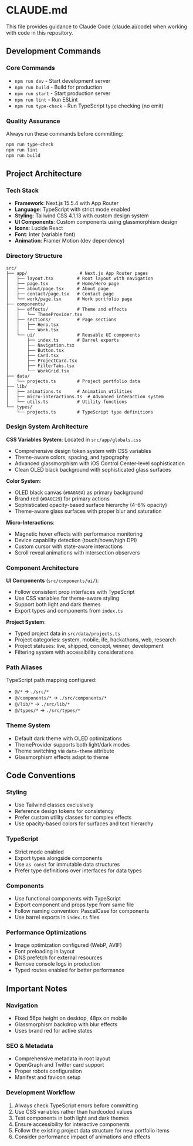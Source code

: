 # CLAUDE.md

This file provides guidance to Claude Code (claude.ai/code) when working with code in this repository.

## Development Commands

### Core Commands
- `npm run dev` - Start development server
- `npm run build` - Build for production
- `npm run start` - Start production server
- `npm run lint` - Run ESLint
- `npm run type-check` - Run TypeScript type checking (no emit)

### Quality Assurance
Always run these commands before committing:
```bash
npm run type-check
npm run lint
npm run build
```

## Project Architecture

### Tech Stack
- **Framework**: Next.js 15.5.4 with App Router
- **Language**: TypeScript with strict mode enabled
- **Styling**: Tailwind CSS 4.1.13 with custom design system
- **UI Components**: Custom components using glassmorphism design
- **Icons**: Lucide React
- **Font**: Inter (variable font)
- **Animation**: Framer Motion (dev dependency)

### Directory Structure
```
src/
├── app/                    # Next.js App Router pages
│   ├── layout.tsx         # Root layout with navigation
│   ├── page.tsx           # Home/Hero page
│   ├── about/page.tsx     # About page
│   ├── contact/page.tsx   # Contact page
│   └── work/page.tsx      # Work portfolio page
├── components/
│   ├── effects/           # Theme and effects
│   │   └── ThemeProvider.tsx
│   ├── sections/          # Page sections
│   │   ├── Hero.tsx
│   │   └── Work.tsx
│   └── ui/                # Reusable UI components
│       ├── index.ts       # Barrel exports
│       ├── Navigation.tsx
│       ├── Button.tsx
│       ├── Card.tsx
│       ├── ProjectCard.tsx
│       ├── FilterTabs.tsx
│       └── WorkGrid.tsx
├── data/
│   └── projects.ts        # Project portfolio data
├── lib/
│   ├── animations.ts      # Animation utilities
│   ├── micro-interactions.ts  # Advanced interaction system
│   └── utils.ts           # Utility functions
└── types/
    └── projects.ts        # TypeScript type definitions
```

### Design System Architecture

**CSS Variables System**: Located in `src/app/globals.css`
- Comprehensive design token system with CSS variables
- Theme-aware colors, spacing, and typography
- Advanced glassmorphism with iOS Control Center-level sophistication
- Clean OLED black background with sophisticated glass surfaces

**Color System**:
- OLED black canvas (`#0A0A0A`) as primary background
- Brand red (`#DA0E29`) for primary actions
- Sophisticated opacity-based surface hierarchy (4-6% opacity)
- Theme-aware glass surfaces with proper blur and saturation

**Micro-Interactions**:
- Magnetic hover effects with performance monitoring
- Device capability detection (touch/hover/high DPI)
- Custom cursor with state-aware interactions
- Scroll reveal animations with intersection observers

### Component Architecture

**UI Components** (`src/components/ui/`):
- Follow consistent prop interfaces with TypeScript
- Use CSS variables for theme-aware styling
- Support both light and dark themes
- Export types and components from `index.ts`

**Project System**:
- Typed project data in `src/data/projects.ts`
- Project categories: system, mobile, ife, hackathons, web, research
- Project statuses: live, shipped, concept, winner, development
- Filtering system with accessibility considerations

### Path Aliases
TypeScript path mapping configured:
- `@/*` → `./src/*`
- `@/components/*` → `./src/components/*`
- `@/lib/*` → `./src/lib/*`
- `@/types/*` → `./src/types/*`

### Theme System
- Default dark theme with OLED optimizations
- ThemeProvider supports both light/dark modes
- Theme switching via `data-theme` attribute
- Glassmorphism effects adapt to theme

## Code Conventions

### Styling
- Use Tailwind classes exclusively
- Reference design tokens for consistency
- Prefer custom utility classes for complex effects
- Use opacity-based colors for surfaces and text hierarchy

### TypeScript
- Strict mode enabled
- Export types alongside components
- Use `as const` for immutable data structures
- Prefer type definitions over interfaces for data types

### Components
- Use functional components with TypeScript
- Export component and props type from same file
- Follow naming convention: PascalCase for components
- Use barrel exports in `index.ts` files

### Performance Optimizations
- Image optimization configured (WebP, AVIF)
- Font preloading in layout
- DNS prefetch for external resources
- Remove console logs in production
- Typed routes enabled for better performance

## Important Notes

### Navigation
- Fixed 56px height on desktop, 48px on mobile
- Glassmorphism backdrop with blur effects
- Uses brand red for active states

### SEO & Metadata
- Comprehensive metadata in root layout
- OpenGraph and Twitter card support
- Proper robots configuration
- Manifest and favicon setup

### Development Workflow
1. Always check TypeScript errors before committing
2. Use CSS variables rather than hardcoded values
3. Test components in both light and dark themes
4. Ensure accessibility for interactive components
5. Follow the existing project data structure for new portfolio items
6. Consider performance impact of animations and effects